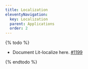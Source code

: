 ```yaml
---
title: Localization
eleventyNavigation:
  key: Localization
  parent: Applications
  order: 2
---
```


{% todo %}

- Document Lit-localize here. [#1199](https://github.com/Polymer/internal/issues/1199)

{% endtodo %}
